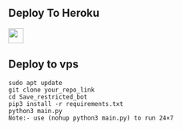 

## Deploy To Heroku

<a href="https://heroku.com/deploy?template=https://github.com/rishavdevkr/cptxtextractor">
     <img height="30px" src="https://img.shields.io/badge/Deploy%20To%20Heroku-blueviolet?style=for-the-badge&logo=heroku">
  </a>

## Deploy to vps

```
sudo apt update
git clone your_repo_link
cd Save_restricted_bot
pip3 install -r requirements.txt
python3 main.py
Note:- use (nohup python3 main.py) to run 24×7
```

